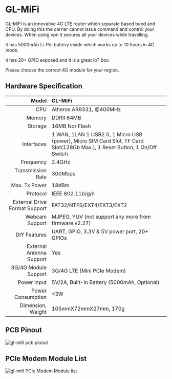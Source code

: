# 	GL-MiFi



GL-MiFi is an innovative 4G LTE router which separate based band and CPU. By doing this  the carrier cannot issue command and control your devices. When using vpn it secures all your devices while travelling. 

It has 5000mAh Li-Pol battery inside which works up to 10 hours in 4G mode.

It has 20+ GPIO exposed and it is a great IoT box. 

Please choose the correct 4G module for your region.



##  Hardware Specification

|                         Model | GL-MiFi                                                      |
| ----------------------------: | :----------------------------------------------------------- |
|                           CPU | Atheros AR9331, @400MHz                                      |
|                        Memory | DDRII 64MB                                                   |
|                       Storage | 16MB Nor Flash                                               |
|                    Interfaces | 1 WAN, 1LAN 1 USB2.0, 1 Micro USB (power), Micro SIM Card Slot, TF Card Slot(128Gb Max.), 1 Reset Button, 1 On/Off Switch |
|                     Frequency | 2.4GHz                                                       |
|             Transmission Rate | 300Mbps                                                      |
|                 Max. Tx Power | 18dBm                                                        |
|                      Protocol | IEEE 802.11b/g/n                                             |
| External Drive Format Support | FAT32/NTFS/EXT4/EXT3/EXT2                                    |
|                Webcam Support | MJPEG, YUV (not support any more from firmware v2.27)        |
|                  DIY Features | UART, GPIO, 3.3V & 5V power port, 20+ GPIOs                  |
|      External Antenna Support | Yes                                                          |
|          3G/4G Module Support | 3G/4G LTE (Mini PCIe Modem)                                  |
|                   Power Input | 5V/2A, Built-in Battery (5000mAh, Optional)                  |
|             Power Consumption | <3W                                                          |
|             Dimension, Weight | 105mmX72mmX27mm, 170g                                        |



## PCB Pinout

![gl-mifi pcb pinout](https://static.gl-inet.com/docs/en/3/hardware/mifi/mifi.png)



##  PCIe Modem Module List

![gl-mifi PCIe Modem Module list](https://static.gl-inet.com/docs/en/2.x/hardware/mifi/src/MiFi-PCIeModem_info.jpg)









